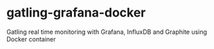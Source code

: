 # gatling-grafana-docker
Gatling real time monitoring with Grafana, InfluxDB and Graphite using Docker container
